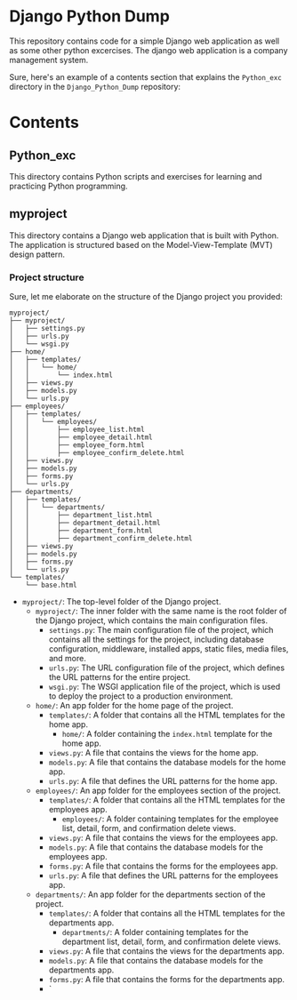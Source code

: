 # Django Python Dump

This repository contains code for a simple Django web application as well as some other python excercises. The django web application is a company management system.

Sure, here's an example of a contents section that explains the `Python_exc` directory in the `Django_Python_Dump` repository:

# Contents

## Python_exc

This directory contains Python scripts and exercises for learning and practicing Python programming.

## myproject
This directory contains a Django web application that is built with Python. The application is structured based on the Model-View-Template (MVT) design pattern.

### Project structure
Sure, let me elaborate on the structure of the Django project you provided:

```
myproject/
├── myproject/
│   ├── settings.py
│   ├── urls.py
│   └── wsgi.py
├── home/
│   ├── templates/
│   │   └── home/
│   │       └── index.html
│   ├── views.py
│   ├── models.py
│   └── urls.py
├── employees/
│   ├── templates/
│   │   └── employees/
│   │       ├── employee_list.html
│   │       ├── employee_detail.html
│   │       ├── employee_form.html
│   │       ├── employee_confirm_delete.html
│   ├── views.py
│   ├── models.py
│   ├── forms.py
│   └── urls.py
├── departments/
│   ├── templates/
│   │   └── departments/
│   │       ├── department_list.html
│   │       ├── department_detail.html
│   │       ├── department_form.html
│   │       ├── department_confirm_delete.html
│   ├── views.py
│   ├── models.py
│   ├── forms.py
│   └── urls.py
└── templates/
    └── base.html
```

- `myproject/`: The top-level folder of the Django project.
    - `myproject/`: The inner folder with the same name is the root folder of the Django project, which contains the main configuration files.
        - `settings.py`: The main configuration file of the project, which contains all the settings for the project, including database configuration, middleware, installed apps, static files, media files, and more.
        - `urls.py`: The URL configuration file of the project, which defines the URL patterns for the entire project.
        - `wsgi.py`: The WSGI application file of the project, which is used to deploy the project to a production environment.
    - `home/`: An app folder for the home page of the project.
        - `templates/`: A folder that contains all the HTML templates for the home app.
            - `home/`: A folder containing the `index.html` template for the home app.
        - `views.py`: A file that contains the views for the home app.
        - `models.py`: A file that contains the database models for the home app.
        - `urls.py`: A file that defines the URL patterns for the home app.
    - `employees/`: An app folder for the employees section of the project.
        - `templates/`: A folder that contains all the HTML templates for the employees app.
            - `employees/`: A folder containing templates for the employee list, detail, form, and confirmation delete views.
        - `views.py`: A file that contains the views for the employees app.
        - `models.py`: A file that contains the database models for the employees app.
        - `forms.py`: A file that contains the forms for the employees app.
        - `urls.py`: A file that defines the URL patterns for the employees app.
    - `departments/`: An app folder for the departments section of the project.
        - `templates/`: A folder that contains all the HTML templates for the departments app.
            - `departments/`: A folder containing templates for the department list, detail, form, and confirmation delete views.
        - `views.py`: A file that contains the views for the departments app.
        - `models.py`: A file that contains the database models for the departments app.
        - `forms.py`: A file that contains the forms for the departments app.
        - `
